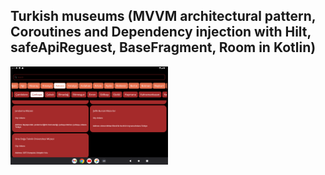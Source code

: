 ## Turkish museums (MVVM architectural pattern, Coroutines and Dependency injection with Hilt, safeApiReguest, BaseFragment, Room in Kotlin)

<img src="./Screen.png" alt="Screen" width="50%" height="50%"> 